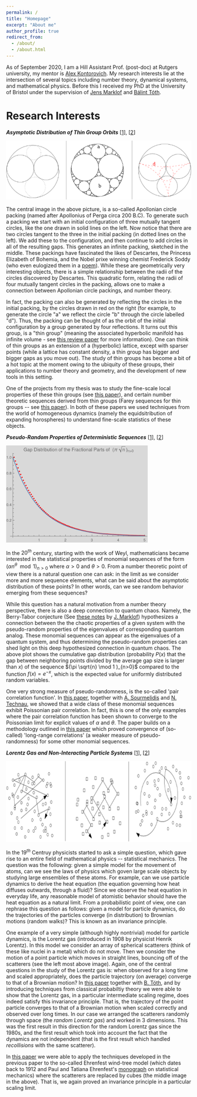 ```yaml
---
permalink: /
title: "Homepage"
excerpt: "About me"
author_profile: true
redirect_from: 
  - /about/
  - /about.html
---
```


As of September 2020, I am a Hill Assistant Prof. (post-doc) at Rutgers university, my mentor is [Alex Kontorovich](https://sites.math.rutgers.edu/~alexk/). My research interests lie at the intersection of several topics including number theory, dynamical systems, and mathematical physics. Before this I received my PhD at the University of Bristol under the supervision of [Jens Marklof](https://people.maths.bris.ac.uk/~majm/home.html) and [Bálint Tóth](https://sites.google.com/view/balint-toth-math/home). 

**Research Interests**
=====
***Asymptotic Distribution of Thin Group Orbits*** [[1](https://www.cambridge.org/core/journals/mathematical-proceedings-of-the-cambridge-philosophical-society/article/abs/directions-in-orbits-of-geometrically-finite-hyperbolic-subgroups/62E5FC227B848B7BCD59FD116BE32627)], [[2](https://academic.oup.com/imrn/advance-article/doi/10.1093/imrn/rnab036/6226703?guestAccessKey=2eae1952-4414-47c3-ab69-a5011548af65)]

![Apollonian](/images/Apollonian_3.png)

The central image in the above picture, is a so-called Apollonian circle packing (named after Apollonius of Perga circa 200 B.C). To generate such a packing we start with an initial configuration of three mutually tangent circles, like the one drawn in solid lines on the left. Now notice that there are two circles tangent to the three in the initial packing (in dotted lines on the left). We add these to the configuration, and then continue to add circles in all of the resulting gaps. This generates an infinite packing, sketched in the middle. These packings have fascinated the likes of Descartes, the Princess Elizabeth of Bohemia, and the Nobel prixe winning chemist Frederick Soddy (who even eulogized them in a [poem](https://www.nature.com/articles/1371021a0)). While these are geometrically very interesting objects, there is a simple relationship between the radii of the circles discovered by Descartes. This quadratic form, relating the radii of four mutually tangent circles in the packing, allows one to make a connection between Apollonian circle packings, and number theory.

In fact, the packing can also be generated by reflecting the circles in the initial packing, by the circles drawn in red on the right (for example, to generate the circle "a" we reflect the circle "b" through the circle labelled "d"). Thus, the packing can be thought of as the orbit of the initial configuration by a group generated by four reflections. It turns out this group, is a "thin group" (meaning the associated hyperbolic manifold has infinite volume - see [this review paper](https://www.ams.org/journals/notices/201906/rnoti-p905.pdf) for more information). One can think of thin groups as an extension of a (hyperbolic) lattice, except with sparser points (while a lattice has constant density, a thin group has bigger and bigger gaps as you move out).  The study of thin groups has become a bit of a hot topic at the moment owing to the ubiquity of these groups, their applications to number theory and geometry, and the development of new tools in this setting. 

One of the projects from my thesis was to study the fine-scale local properties of these thin groups (see [this paper](https://www.cambridge.org/core/journals/mathematical-proceedings-of-the-cambridge-philosophical-society/article/abs/directions-in-orbits-of-geometrically-finite-hyperbolic-subgroups/62E5FC227B848B7BCD59FD116BE32627)), and certain number theoretic sequences derived from thin groups (Farey sequences for thin groups -- see [this paper](https://academic.oup.com/imrn/advance-article/doi/10.1093/imrn/rnab036/6226703?guestAccessKey=2eae1952-4414-47c3-ab69-a5011548af65)). In both of these papers we used techniques from the world of homogeneous dynamics (namely the equidsitribution of expanding horospheres) to understand fine-scale statistics of these objects. 

<!---In an ongoing project, with [A. Kontorovich](https://sites.math.rutgers.edu/~alexk/), we are using spectral theory of the Laplacian on hyperbolic manifolds, to understand the (rather old) Apollonian counting problem. That is, to count the number of circles in this packing (and indeed a wide class of sphere packings) with radius larger than some increasing lower bound by extending techniques from spectral theory of the Laplacian on hyperbolic manifolds to new settings. This has an interesting connection to number theory, as it tells us how to (asymptotically) count integral solutions to a particular quadratic form with values less than some increasing upper bound.--->


***Pseudo-Random Properties of Deterministic Sequences*** [[1](https://arxiv.org/abs/2106.09800)], [[2](https://arxiv.org/abs/2007.09292)]

<img src="/images/Gap_Plot.png" width="385" height="264">

In the $20^{th}$ century, starting with the work of Weyl, mathematicians became interested in the statistical properties of monomial sequences of the form $(\alpha n^\theta \mod 1 )_{n>0}$ where $\alpha >0$ and $\theta >0$. From a number theoretic point of view there is a natural question one can ask: in the limit as we consider more and more sequence elements, what can be said about the asymptotic distribution of these points? In other words, can we see random behavior emerging from these sequences?

While this question has a natural motivation from a number theory perspective, there is also a deep connection to quantum chaos. Namely, the Berry-Tabor conjecture (See [these notes](https://people.maths.bris.ac.uk/~majm/bib/3ecm.pdf) by [J. Marklof](https://people.maths.bris.ac.uk/~majm/home.html)) hypothesizes a connection between the the chaotic properties of a given system with the pseudo-random properties of the eigenvalues of corresponding quantom analog. These monomial sequences can appear as the eigenvalues of a quantum system, and thus determining the pseudo-random properties can shed light on this deep hypothesized connection in quantum chaos. The above plot shows the cumulative gap distribution (probability $P(x)$ that the gap between neighboring points divided by the average gap size is larger than $x$) of the sequence $(\pi \sqrt{n} \mod 1 )_{n>0}$ compared to the function $f(x)=e^{-x}$, which is the expected value for uniformly distributed random variables. 

One very strong measure of pseudo-randomness, is the so-called 'pair correlation function'. In [this paper](https://arxiv.org/abs/2106.09800), together with [A. Sourmelidis](https://www.math.tugraz.at/~sourmelidis/) and [N. Technau](https://sites.google.com/view/niclas-technaus-website), we showed that a wide class of these monomial sequences exhibit Poissonian pair correlation. In fact, this is one of the only examples where the pair correlation function has been shown to converge to the Poissonian limit for explicit values of $\alpha$ and $\theta$. The paper builds on a methodology outlined in [this paper](https://arxiv.org/abs/2007.09292) which proved convergence of (so-called) 'long-range correlations' (a weaker measure of pseudo-randomness) for some other monomial sequences.

***Lorentz Gas and Non-Interacting Particle Systems*** [[1](https://link.springer.com/article/10.1007/s00220-020-03852-8?wt_mc=Internal.Event.1.SEM.ArticleAuthorOnlineFirst)], [[2](https://arxiv.org/abs/1912.02492)]

<img src="/images/Lorentz.png" width="800" height="220">

In the $19^{th}$ Centruy physicists started to ask a simple question, which gave rise to an entire field of mathematical physics -- statistical mechanics. The question was the following: given a simple model for the movement of atoms, can we see the laws of physics which goven large scale objects by studying large ensembles of these atoms. For example, can we use particle dynamics to derive the heat equation (the equation governing how heat diffuses outwards, through a fluid)? Since we observe the heat equation in everyday life, any reasonable model of atomistic behavior should have the heat equation as a natural limit. From a probabilistic point of view, one can rephrase this question as follows: given a model for particle dynamics, do the trajectories of the particles converge (in distribution) to Brownian motions (random walks)? This is known as an invariance principle.

One example of a very simple (although highly nontrivial) model for particle dynamics, is the Lorentz gas (introduced in 1908 by physicist Henrik Lorentz). In this model we consider an array of spherical scatterers (think of these like nuclei in a metal) which do not move. Then we consider the motion of a point particle which moves in straight lines, bouncing off of the scatterers (see the left most above image). Again, one of the central questions in the study of the Lorentz gas is: when observed for a long time and scaled appropriately, does the particle trajectory (on average) converge to that of a Brownian motion? In [this paper](https://link.springer.com/article/10.1007/s00220-020-03852-8?wt_mc=Internal.Event.1.SEM.ArticleAuthorOnlineFirst) together with [B. Tóth](https://sites.google.com/view/balint-toth-math/home), and by introducing techniques from classical probabiltiy theory we were able to show that the Lorentz gas, in a particular intermediate scaling regime, does indeed satisfy this invariance principle. That is, the trajectory of the point particle converges to that of a Brownian motion when scaled correctly and observed over long times. In our case we arranged the scatterers randomly through space (the *random Lorentz gas*) and worked in 3 dimensions. This was the first result in this direction for the random Lorentz gas since the 1980s, and the first result which took into account the fact that the dynamics are not independent (that is the first result which handled *recollisions* with the same scatterer).

In [this paper](https://arxiv.org/abs/1912.02492) we were able to apply the techniques developed in the previous paper to the so-called Ehrenfest wind-tree model (which dates back to 1912 and Paul and Tatiana Ehrenfest's [monograph](https://books.google.com/books/about/The_Conceptual_Foundations_of_the_Statis.html?id=g0xoBQAAQBAJ) on statistical mechanics) where the scatterers are replaced by cubes (the middle image in the above). That is, we again proved an invariance principle in a particular scaling limit. <!---Moreover, in an ongoing project, we are extending our results to two-dimensions, with spherical scatterers, when the point particle carries a charge and there is a constant magnetic field perpendicular to the plane (thus the particle travels in circular orbits -- the rightmost image in the above). Here we again prove an invariance principle in a particular scaling regime.--->
